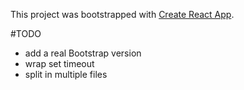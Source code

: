 This project was bootstrapped with [Create React App](https://github.com/facebook/create-react-app).

#TODO
* add a real Bootstrap version
* wrap set timeout
* split in multiple files